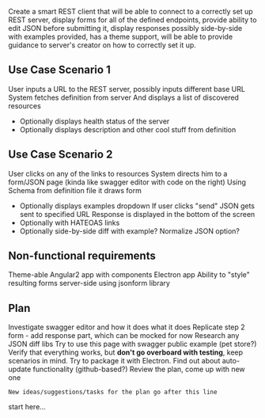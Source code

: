 Create a smart REST client that will be able to connect to a correctly set up REST server, display forms for all of the defined endpoints, provide ability to edit JSON before submitting it, display responses possibly side-by-side with examples provided, has a theme support, will be able to provide guidance to server's creator on how to correctly set it up.

## Use Case Scenario 1
User inputs a URL to the REST server, possibly inputs different base URL
System fetches definition from server
And displays a list of discovered resources
- Optionally displays health status of the server
- Optionally displays description and other cool stuff from definition

## Use Case Scenario 2
User clicks on any of the links to resources 
System directs him to a form/JSON page (kinda like swagger editor with code on the right) 
Using Schema from definition file it draws form 
- Optionally displays examples dropdown 
If user clicks "send" JSON gets sent to specified URL 
Response is displayed in the bottom of the screen 
- Optionally with HATEOAS links 
- Optionally side-by-side diff with example? Normalize JSON option? 

## Non-functional requirements
Theme-able
Angular2 app with components
Electron app
Ability to "style" resulting forms server-side using jsonform library

## Plan
Investigate swagger editor and how it does what it does
Replicate step 2 form - add response part, which can be mocked for now
Research any JSON diff libs
Try to use this page with swagger public example (pet store?)
Verify that everything works, but **don't go overboard with testing**, keep scenarios in mind.
Try to package it with Electron.
Find out about auto-update functionality (github-based?)
Review the plan, come up with new one  

    New ideas/suggestions/tasks for the plan go after this line
   
 start here...

